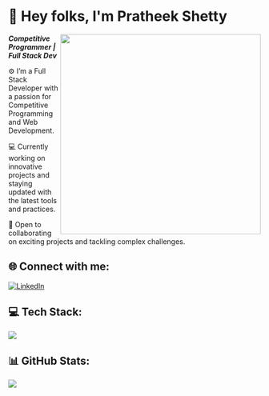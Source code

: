 # 👋 Hey folks, I'm Pratheek Shetty

<img align='right' src='https://upload.wikimedia.org/wikipedia/commons/8/83/The_GNU_logo.png' width='400'>

***Competitive Programmer | Full Stack Dev***

⚙️ I’m a Full Stack Developer with a passion for Competitive Programming and Web Development.

💻 Currently working on innovative projects and staying updated with the latest tools and practices. 

🤝 Open to collaborating on exciting projects and tackling complex challenges.

## 🌐 Connect with me:
[![LinkedIn](https://skillicons.dev/icons?i=linkedin)](https://linkedin.com/techshetty)

## 💻 Tech Stack:
[![](https://skillicons.dev/icons?i=html,css,js,java,c,cpp,python,react,nextjs,mongodb,express,laravel,php,gcp,git)]()

## 📊 GitHub Stats:
![](https://github-readme-streak-stats.herokuapp.com/?user=techshetty&theme=dark&hide_border=false)<br/>
